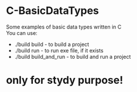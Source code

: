# C-BasicDataTypes
Some examples of basic data types written in C  
You can use:
- ./build build - to build a project
- ./build run - to run exe file, if it exists
- ./build build_and_run - to build and run a project

# only for stydy purpose!
